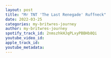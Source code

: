 ```yaml
---
layout: post
title: "Mr TNT 'The Last Renegade' Ruffneck"
date: 2022-03-25
categories: my-britwres-journey
author: my-britwres-journey
spotify_track_id: 2nmszhkHJqPLxyPBBHb8Qi
youtube_video_id: 
apple_track_id: 
youtube_metadata: 
---
```


